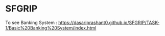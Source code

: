# SFGRIP<br>
To see Banking System : https://dasariprashant0.github.io/SFGRIP/TASK-1/Basic%20Banking%20System/index.html
